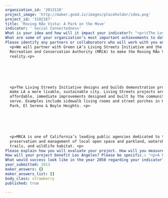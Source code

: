 ```yaml
---
organization_id: '2013110'
project_image: 'http://maker.good.is/images/placeholder/idea.png'
project_id: '3102167'
title: 'Roving RÃ­o Vista: A Park on the Move'
indicator: ' Social Connectedness'
What is your idea and how will it impact your indicator?: "<p>\tThe Los Angeles River is one of the last great untapped public spaces in the region.  What if we could make it easy to explore the L.A. River as an outdoor destination and greenway that inspires Angelenos to discover, connect, and create? With a Roving Rio Vista, we can! <p>\t\n\n\n\n\n\n<p>\tWhat is a Roving Rio Vista?<p>\t\n\n\n<p>\tImagine a mobile 21st century park that can help to reclaim the edge and public easements of the L.A. River.  We want to  build an experiential and moveable space for people to discover, connect, and create. With our Roving Rio Vista we will test what people want in their public spaces along the LA River.  Could it be something as simple as a seesaw, or shade, or homemade lemonade? We do know that we want to encourage social interaction and fun on the L.A. River. <p>\t\n\n\n\n\n\n<p>\tWhere will it go?<p>\t\n\n\n\t\n\n\n<p>\tIf you’ve ever been to the L.A. River you know that there are bicyclists, families walking their dogs, equestrians riding to Griffith Park and soon many more kayakers. But there is also so much idle public space (the river is 51 miles long) that is underused and waiting to be transformed. Often these spaces are right next to a key street used by 1000 of Angelenos—like where Glendale, Los Feliz or Fletcher cross the river.  A popup park on these properties allows people to imagine what could be, while bringing it to life. Whether it is through a game of tetherball or a ride on a seesaw, a Roving Rio Vista allows us to experience the exciting possibilities of the river as a new outdoor destination in Los Angeles.<p>\t\n\n\n\n\n\n<p>\tWhy Roving?<p>\t\n\n\n\n\n\n<p>\tWhile we build more greenways and transform the river, we want to experiment and test what works in defining a civic space for all Angelenos to enjoy.  What do people want in this unique outdoor place?  How do we design space that is versatile, affordable, durable, and demonstrates the innovation we seek in transforming the river?  This popup solution will bring people to the river and allow us to test how active civic space can transform communities. .  It will engage a dozen different neighborhoods in building common ground—physically and socially. The park will travel until it can be installed permanently on a site.<p>\t\n\n\n"
What are some of your organization’s most important achievements to date?: "<p>The L.A. River is at the heart of our vision is to make Los Angeles a cleaner, greener, and more connected community. We transform the LA River in order to improve people’s lives by carrying out sustainable land use projects, advocating for riverfriendly public policy, and programs for community benefit.<p>\n\n\n\n\n\n<p>We work to improve the quality of life for Angelenos in four key areas:<p> \n\n\n<p>\t* Create social and economic value along the LA River<p>\t\n\n\n<p>\t* Connect neighborhoods to the LA River and accelerate the corridor’s role as an alternative transport route <p>\t\n\n\n<p>\t* Bring people to the LA River for recreation, community space, and public gatherings<p>\t\n\n\n<p>\t* Enhance the river channel and advance habitat restoration by incorporating green infrastructure improvements.<p>\t\n\n\n\n\n\n<p>Some recent achievements include:<p>\n\n\n<p>\t* Led the development of the first major philanthropic investment on the LA River with an iconic cablestay pedestrianequestrianbicycle bridge in North Atwater,  creating a new destination on the LA River (to break ground this summer)<p>\t\n\n\n\t\n\n\n<p>\t* Secured a $13.3 million commitment to the community from NBC Universal to create LA River bike path connecting a key stretch from Griffith Park to Studio City by spearheading a coalition of environmental and cycling nonprofits<p>\t\n\n\n\n\n\n<p>\t* Championed a broadbased coalition of public, philanthropic, private and nonprofit partners to promote LA River Greenway 2020 campaign — a continuous recreational greenway for public benefit along all 51 miles of the LA River <p>\t\n\n\n\n\n\n<p>\t* Facilitated the funding to open the Elysian Valley Community Garden<p>\t\n\n\n\t\n\n\n<p>\t* Raised $10,000 on Kickstarter to host the firstever L.A. River Bikein Movie Theater in April<p>\t"
Please identify any partners or collaborators who will work with you on this project.: >-
  <p>We will partner with Green LA’s Living Streets Initiative and the Mountains
  Recreation and Conservation Authority (MRCA) to make the Roving RÃ­o Vistas a
  reality.<p>






  <p>The Living Streets Initiative designs and builds demonstration projects to
  make LA a more livable, sustainable city. Living Streets projects are
  affordable, immediate improvements designed and built by the communities they
  serve. Examples include sidewalk living rooms and street porches in Highland
  Park, El Sereno & Boyle Heights. <p>






  <p>MRCA is one of California’s leading public agencies dedicated to the
  preservation and management of local open space and parkland, watershed lands,
  trails, and wildlife habitat. <p>
Please explain how you will evaluate your project. How will you measure success?: "<p>Success will be a welldesigned park that captures public imagination and engages a wider community in revitalizing the LA River. The Roving RÃ­o Vista will kickstart a wider campaign using Twitter, Facebook and GOOD.is to promote its travelling location, update followers and build ongoing interest in its progress. We will keep track of the number of visitors, social media following, demonstration events, games and special events organized around the roving RÃ­o Vistas Park. <p>\n\n\n\n\n\n<p>While we put the project under Social Connectedness, it is a multi beneficial endeavor. We will evaluate the project using the LA2050 criteria areas:<p>\n\n\n\t\n\n\n<p>\tSocial Connectedness<p>\t\n\n\n<p>\t*\tIncrease social interaction <p>\t\n\n\n<p>\t*\tIncrease volunteerism<p>\t\n\n\n<p>\t*\tPromote neighborhood integration<p>\t\n\n\n<p>\t*\tEncourage civic engagement in LA River revitalization\n\n\n\tPromote greater levels of trust & diversity of friendships <p>\t\n\n\n\t\n\n\n<p>\tEnvironmental Quality<p>\t\n\n\n<p>\t*\tIncrease access to green open space <p>\t\n\n\n<p>\t*\tFeature water quality improvements <p>\t\n\n\n<p>\t*\tPromote habitat restoration along the LA River greenway<p>\t\n\n\n\t\n\n\n<p>\tHealth<p>\t\n\n\n<p>\t*      Promote outdoor recreation <p>\t\n\n\n<p>\t*      Improve wellbeing & positive mental attitudes<p>\t"
How will your project benefit Los Angeles? Please be specific.: "<p>A Roving Rio Vista is just one component of a larger effort to make the L.A. River into a great Los Angeles civic space and outdoor destination. Our emerging Greenway 2020 campaign aims to make the entire L.A. River bikeable & walkable by the year 2020. President Obama recognized the L.A. River as one of only two public spaces in California for his America's Great Outdoors initiative to champion conservation and recreation in the 21st century.  A Roving RÃ­o Vista is just one of the many public amenities that could be along the L.A. River, encouraging civic engagement and connectivity.<p>\n\n\nSpecifically, the proposed Roving RÃ­o Vista will:\n\n\n*\tExpand social connectedness and civic engagement by bringing people together in a common space\t\n\n\n*\tIncrease community input on revitalizing the LA River — building healthy urban communities\n\n\n*\tCreate active public space along the LA River \n\n\n*\tPromote the LA River Greenway 2020 campaign to create a continuous greenway for public benefit\t"
What would success look like in the year 2050 regarding your indicator?: "<p>\tTransforming the LA River into a great outdoor destination and civic experience is a gamechanging opportunity to redefine the face and future of Los Angeles.  Initiatives like these can immediately activate the space and begin connecting our vibrant and diverse communities.<p>\t\t\n\n\n<p>The LA River can be a major resource to change the course of LA. It can enhance sustainable transport, water conservation, and expand green space — while creating new opportunities for education, civic engagement, culture, recreation and public art.<p>\n\n\n\t\n\n\n<p>Imagine an exciting new outdoor destination at the heart of Los Angeles, connecting the mountains to the beaches. Every project we complete brings us one step closer to realizing this vision. <p>"
year_submitted: 2013
maker_answers: {}
maker_answers_list: []
body_class: strawberry
published: true

---
```

